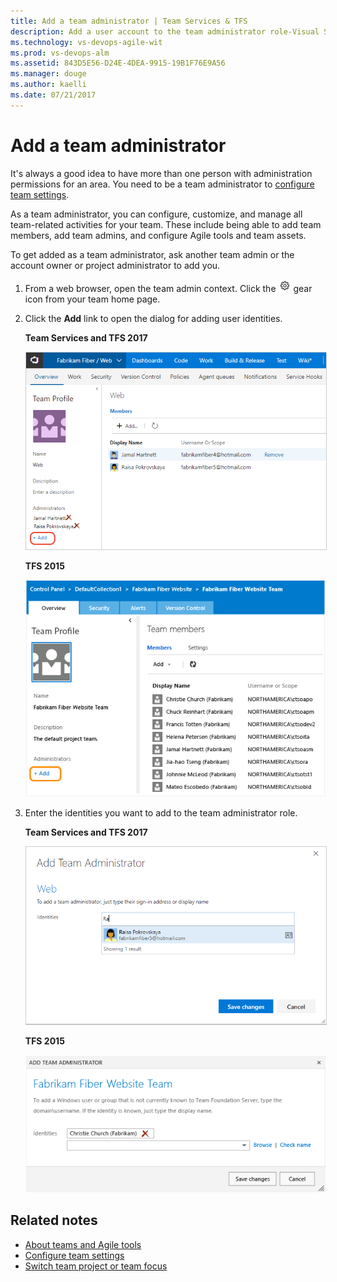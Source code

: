 ```yaml
---
title: Add a team administrator | Team Services & TFS 
description: Add a user account to the team administrator role-Visual Studio Team Services and Team Foundation Server   
ms.technology: vs-devops-agile-wit
ms.prod: vs-devops-alm
ms.assetid: 843D5E56-D24E-4DEA-9915-19B1F76E9A56
ms.manager: douge
ms.author: kaelli
ms.date: 07/21/2017
---
```


# Add a team administrator 


<!---
<b>Team Services | TFS 2017 | TFS 2015 | TFS 2013</b> 
--> 

<a id="add-team-admin">  </a>  

It's always a good idea to have more than one person with administration permissions for an area. You need to be a team administrator to [configure team settings](manage-team-assets.md). 

As a team administrator, you can configure, customize, and manage all team-related activities for your team. These include being able to add team members, add team admins, and configure Agile tools and team assets. 

To get added as a team administrator, ask another team admin or the account owner or project administrator to add you.  
 
1. From a web browser, open the team admin context. Click the ![gear icon](../_img/icons/gear_icon.png) gear icon from your team home page.  
 
2. Click the **Add** link to open the dialog for adding user identities. 

	**Team Services and TFS 2017** 

	<img src="_img/add-team-admin-link.png" alt="Web portal, VSTS & TFS 2017, Open  team administrator context" style="border: 1px solid #CCCCCC;" />

	**TFS 2015** 

	![Web portal, TFS 2015, Open team administration context](_img/add-account-as-team-admin.png)  

2. Enter the identities you want to add to the team administrator role. 

	**Team Services and TFS 2017** 

	<img src="_img/add-admin-dialog.png" alt="VSTS, TFS 2017, Add team administrator dialog" style="border: 1px solid #CCCCCC;" /> 

	**TFS 2015** 

	![Add account as a team administrator](_img/add-team-admin-dialog.png) 


## Related notes

- [About teams and Agile tools](../about-teams-and-settings.md)  
- [Configure team settings](manage-team-assets.md)  
- [Switch team project or team focus](../how-to/switch-team-context-work.md)

